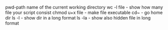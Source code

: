 pwd-path name of the current working directory
wc -l file - show how many file your script consist
chmod u+x file - make file executable
cd~ - go home dir
ls -l - show dir in a long format
ls -la - show also hidden file in long format
